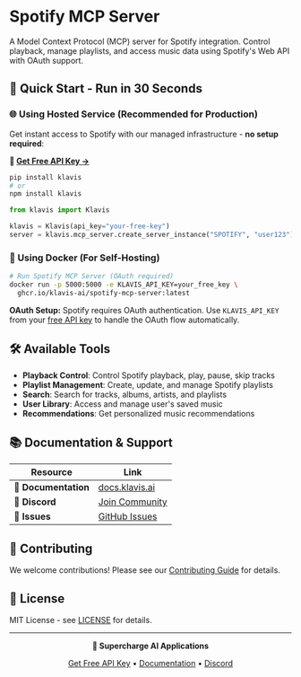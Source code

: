 # Spotify MCP Server

A Model Context Protocol (MCP) server for Spotify integration. Control playback, manage playlists, and access music data using Spotify's Web API with OAuth support.

## 🚀 Quick Start - Run in 30 Seconds

### 🌐 Using Hosted Service (Recommended for Production)

Get instant access to Spotify with our managed infrastructure - **no setup required**:

**🔗 [Get Free API Key →](https://www.klavis.ai/home/api-keys)**

```bash
pip install klavis
# or
npm install klavis
```

```python
from klavis import Klavis

klavis = Klavis(api_key="your-free-key")
server = klavis.mcp_server.create_server_instance("SPOTIFY", "user123")
```

### 🐳 Using Docker (For Self-Hosting)

```bash
# Run Spotify MCP Server (OAuth required)
docker run -p 5000:5000 -e KLAVIS_API_KEY=your_free_key \
  ghcr.io/klavis-ai/spotify-mcp-server:latest
```

**OAuth Setup:** Spotify requires OAuth authentication. Use `KLAVIS_API_KEY` from your [free API key](https://www.klavis.ai/home/api-keys) to handle the OAuth flow automatically.

## 🛠️ Available Tools

- **Playback Control**: Control Spotify playback, play, pause, skip tracks
- **Playlist Management**: Create, update, and manage Spotify playlists
- **Search**: Search for tracks, albums, artists, and playlists
- **User Library**: Access and manage user's saved music
- **Recommendations**: Get personalized music recommendations

## 📚 Documentation & Support

| Resource | Link |
|----------|------|
| **📖 Documentation** | [docs.klavis.ai](https://docs.klavis.ai) |
| **💬 Discord** | [Join Community](https://discord.gg/p7TuTEcssn) |
| **🐛 Issues** | [GitHub Issues](https://github.com/klavis-ai/klavis/issues) |

## 🤝 Contributing

We welcome contributions! Please see our [Contributing Guide](../../CONTRIBUTING.md) for details.

## 📜 License

MIT License - see [LICENSE](../../LICENSE) for details.

---

<div align="center">
  <p><strong>🚀 Supercharge AI Applications </strong></p>
  <p>
    <a href="https://www.klavis.ai">Get Free API Key</a> •
    <a href="https://docs.klavis.ai">Documentation</a> •
    <a href="https://discord.gg/p7TuTEcssn">Discord</a>
  </p>
</div>